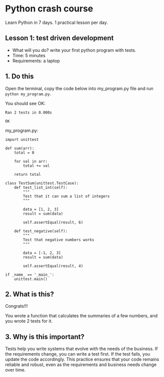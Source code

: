 # Python crash course

Learn Python in 7 days. 1 practical lesson per day.

## Lesson 1: test driven development
* What will you do? write your first python program with tests.
* Time: 5 minutes
* Requirements: a laptop

## 1. Do this
Open the terminal, copy the code below into my_program.py file and run `python my_program.py`.

You should see OK:

```
Ran 2 tests in 0.000s

OK
```

my_program.py:

```
import unittest

def sum(arr):
    total = 0

    for val in arr:
        total += val

    return total

class TestSum(unittest.TestCase):
    def test_list_int(self):
        """
        Test that it can sum a list of integers
        """

        data = [1, 2, 3]
        result = sum(data)

        self.assertEqual(result, 6)

    def test_negative(self):
        """
        Test that negative numbers works
        """

        data = [-1, 2, 3]
        result = sum(data)

        self.assertEqual(result, 4)

if _name_ == '_main_':
    unittest.main()
```

## 2. What is this?
Congrats!!!

You wrote a function that calculates the summaries of a few numbers, and you wrote 2 tests for it.

## 3. Why is this important?
Tests help you write systems that evolve with the needs of the business. If the requirements change, you can write a test first. If the test fails, you update the code accordingly. This practice ensures that your code remains reliable and robust, even as the requirements and business needs change over time.
